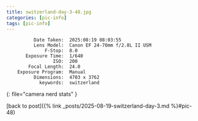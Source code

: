 ```yaml
---
title: switzerland-day-3-48.jpg
categories: [pic-info]
tags: [pic-info]
---
```


```text
          Date Taken:  2025:08:19 08:03:55
          Lens Model:  Canon EF 24-70mm f/2.8L II USM
              F-Stop:  8.0
       Exposure Time:  1/640
                 ISO:  200
        Focal Length:  24.0
    Exposure Program:  Manual
          Dimensions:  4703 x 3762
            keywords:  switzerland
```
{: file="camera nerd stats" }

[back to post]({% link _posts/2025-08-19-switzerland-day-3.md %}#pic-48)